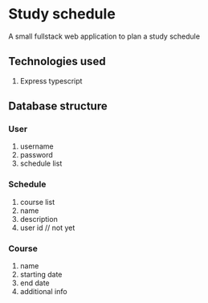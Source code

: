 # Study schedule

A small fullstack web application to plan a study schedule

## Technologies used

1. Express typescript

## Database structure

### User

1. username
2. password
3. schedule list

### Schedule

1. course list
2. name
3. description
4. user id // not yet

### Course

1. name
2. starting date
3. end date
4. additional info
